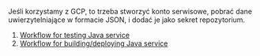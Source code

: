 
Jeśli korzystamy z GCP, to trzeba stworzyć konto serwisowe, pobrać dane uwierzytelniające w formacie JSON, i dodać je jako sekret repozytorium.


1. [Workflow for testing Java service](files/build-test-java-project.yaml)
2. [Workflow for building/deploying Java service](files/build-test-java-project.yaml)